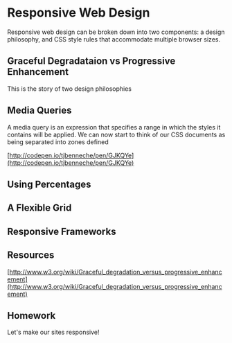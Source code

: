 # Responsive Web Design

Responsive web design can be broken down into two components: a design philosophy, and CSS style rules that accommodate multiple browser sizes.


## Graceful Degradataion vs Progressive Enhancement

This is the story of two design philosophies

## Media Queries

A media query is an expression that specifies a range in which the styles it contains will be applied. We can now start to think of our CSS documents as being separated into zones defined

[http://codepen.io/tjbenneche/pen/GJKQYe](http://codepen.io/tjbenneche/pen/GJKQYe)

## Using Percentages

## A Flexible Grid

## Responsive Frameworks

## Resources

[http://www.w3.org/wiki/Graceful_degradation_versus_progressive_enhancement](http://www.w3.org/wiki/Graceful_degradation_versus_progressive_enhancement)



## Homework

Let's make our sites responsive! 




